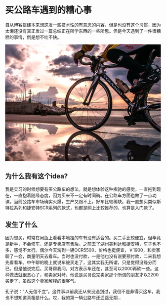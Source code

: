 # 买公路车遇到的糟心事


​		自从博客搭建本来想这发一些技术性的有意思的内容，但是也没有这个习惯，因为太懒还没有真正发过一篇总结正在所学东西的一些所思。但是今天遇到了一件很糟糕的事情，倒是想不吐不快。

<img src="/images/roadbike.jpg" style="zoom:50%;" />

## 为什么我有这个idea?

​		我是实习的时候想要有买公路车的想法，就是想体验这种疾驰的感觉。一直拖到现在，一直抱着随缘态度，因为买来不一定有时间骑。在公路车方面也做了一点功课。当前公路车市场确实火爆，生产又跟不上，好车比较稀缺。我一直想买类似斯特拉系列和捷安特SCR系列的款式，也都是网上比较推荐的，也算是入门款了。

## 发生了什么

​		因为想买，时常在闲鱼上看看本地挂的车有没有适合的。买二手比较便宜，但毕竟是新手，不会修车，还是专卖店有售后。之前去了湖州美利达和捷安特，车子也不多，感觉不太行。偶尔今天淘到一辆OCR5500，价格也挺便宜，￥1900，和卖家聊了一会，商量明天去看车。当时也没付款，一是他也没有说要预付款，二来我想先看看车。中午聊的晚上就说车被买走了，这其实我无所谓，只是觉得没缘分而已。但是他说完后，买哥帮我问，对方表示车还在，甚至可以2000再砍一些。这种做法就很恶心了，和卖家对峙，他说是买哥说完卖家那个所谓的朋友才以2200买走了，虽然这个卖家解释的很客气。

​		孔子说：“人无信不立”。这件事以前我还从来没遇到过，我倒不是非得买这车，我也不想知道真相是什么。哎，我的第一辆公路车还遥遥无期...


